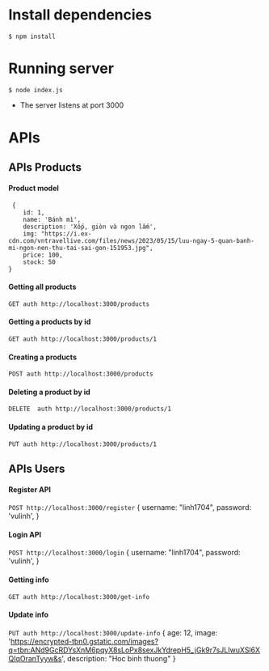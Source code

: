 # Install dependencies
```$ npm install```
# Running server
```$ node index.js```
- The server listens at port 3000
# APIs
## APIs Products
#### Product model
     {
        id: 1,
        name: 'Bánh mì',
        description: 'Xốp, giòn và ngon lắm',
        img: "https://i.ex-cdn.com/vntravellive.com/files/news/2023/05/15/luu-ngay-5-quan-banh-mi-ngon-nen-thu-tai-sai-gon-151953.jpg",
        price: 100,
        stock: 50
    }
#### Getting all products
```GET auth http://localhost:3000/products```
#### Getting a products by id
```GET auth http://localhost:3000/products/1```
#### Creating a products
```POST auth http://localhost:3000/products```
#### Deleting a product by id
```DELETE  auth http://localhost:3000/products/1```
#### Updating a product by id
```PUT auth http://localhost:3000/products/1```


## APIs Users
#### Register API
```POST http://localhost:3000/register```
    {
        username: "linh1704",
        password: 'vulinh',
    }
#### Login API
```POST http://localhost:3000/login```
     {
        username: "linh1704",
        password: 'vulinh',
    }
#### Getting info
```GET auth http://localhost:3000/get-info```
#### Update info
```PUT auth http://localhost:3000/update-info```
        {
            age: 12,
            image: 'https://encrypted-tbn0.gstatic.com/images?q=tbn:ANd9GcRDYsXnM6pqyX8sLoPx8sexJkYdrepH5_jGk9r7sJLIwuXSl6XQIqOranTyyw&s',
            description: "Hoc binh thuong"
        }
